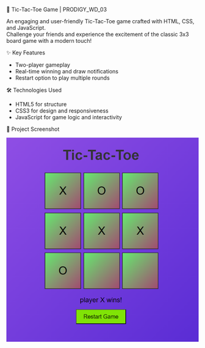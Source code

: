  🎯 Tic-Tac-Toe Game | PRODIGY_WD_03

An engaging and user-friendly Tic-Tac-Toe game crafted with HTML, CSS, and JavaScript.  
Challenge your friends and experience the excitement of the classic 3x3 board game with a modern touch!

✨ Key Features
- Two-player gameplay
- Real-time winning and draw notifications
- Restart option to play multiple rounds

🛠️ Technologies Used
- HTML5 for structure
- CSS3 for design and responsiveness
- JavaScript for game logic and interactivity

📸 Project Screenshot


![Tic-Tac-Toe Screenshot](images/Screenshot.png)